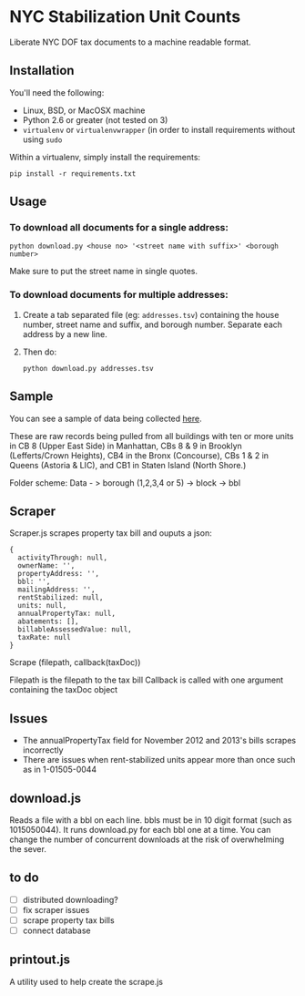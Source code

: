 # NYC Stabilization Unit Counts

Liberate NYC DOF tax documents to a machine readable format.

## Installation

You'll need the following:

- Linux, BSD, or MacOSX machine
- Python 2.6 or greater (not tested on 3)
- `virtualenv` or `virtualenvwrapper` (in order to install requirements without
  using `sudo`

Within a virtualenv, simply install the requirements:

    pip install -r requirements.txt

## Usage

### To download all documents for a single address:

    python download.py <house no> '<street name with suffix>' <borough number>

Make sure to put the street name in single quotes.

### To download documents for multiple addresses:

1. Create a tab separated file (eg: `addresses.tsv`) containing the house
   number, street name and suffix, and borough number. Separate each address by
   a new line.

2. Then do:

       python download.py addresses.tsv

## Sample

You can see a sample of data being collected [here](http://104.236.234.7/).

These are raw records being pulled from all buildings with ten or more units in
CB 8 (Upper East Side) in Manhattan, CBs 8 & 9 in Brooklyn (Lefferts/Crown
Heights), CB4 in the Bronx (Concourse), CBs 1 & 2 in Queens (Astoria & LIC),
and CB1 in Staten Island (North Shore.)

Folder scheme: Data - > borough (1,2,3,4 or 5) -> block -> bbl

## Scraper

Scraper.js scrapes property tax bill and ouputs a json:
  
  ```
  { 
    activityThrough: null,
    ownerName: '',
    propertyAddress: '',
    bbl: '',
    mailingAddress: '',
    rentStabilized: null,
    units: null,
    annualPropertyTax: null,
    abatements: [],
    billableAssessedValue: null,
    taxRate: null
  }
  ```

Scrape (filepath, callback(taxDoc))

Filepath is the filepath to the tax bill
Callback is called with one argument containing the taxDoc object

## Issues

  * The annualPropertyTax field for November 2012 and 2013's bills scrapes incorrectly
  * There are issues when rent-stabilized units appear more than once such as in 1-01505-0044

## download.js

  Reads a file with a bbl on each line. bbls must be in 10 digit format (such as 1015050044). It runs download.py for each bbl one at a time. You can change the number of concurrent downloads at the risk of overwhelming the sever.

## to do

  - [ ] distributed downloading?
  - [ ] fix scraper issues
  - [ ] scrape property tax bills
  - [ ] connect database

## printout.js

A utility used to help create the scrape.js
